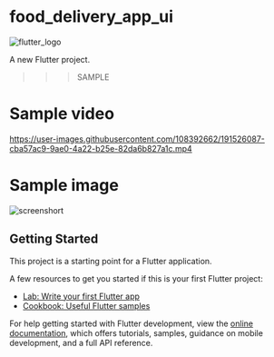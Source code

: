 # food_delivery_app_ui

![flutter_logo](https://user-images.githubusercontent.com/108392662/191526508-39a3a0f1-41b4-46b1-82a2-0754eac264c5.png)

A new Flutter project.

>>> SAMPLE
>>>

# Sample video
https://user-images.githubusercontent.com/108392662/191526087-cba57ac9-9ae0-4a22-b25e-82da6b827a1c.mp4

# Sample image

![screenshort](https://user-images.githubusercontent.com/108392662/191540826-ba46bc05-aada-4074-a05b-315e82c44163.jpg)



## Getting Started

This project is a starting point for a Flutter application.

A few resources to get you started if this is your first Flutter project:

- [Lab: Write your first Flutter app](https://docs.flutter.dev/get-started/codelab)
- [Cookbook: Useful Flutter samples](https://docs.flutter.dev/cookbook)

For help getting started with Flutter development, view the
[online documentation](https://docs.flutter.dev/), which offers tutorials,
samples, guidance on mobile development, and a full API reference.
